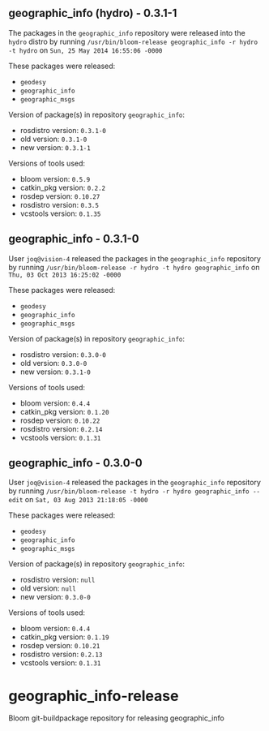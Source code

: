 ## geographic_info (hydro) - 0.3.1-1

The packages in the `geographic_info` repository were released into the `hydro` distro by running `/usr/bin/bloom-release geographic_info -r hydro -t hydro` on `Sun, 25 May 2014 16:55:06 -0000`

These packages were released:
- `geodesy`
- `geographic_info`
- `geographic_msgs`

Version of package(s) in repository `geographic_info`:
- rosdistro version: `0.3.1-0`
- old version: `0.3.1-0`
- new version: `0.3.1-1`

Versions of tools used:
- bloom version: `0.5.9`
- catkin_pkg version: `0.2.2`
- rosdep version: `0.10.27`
- rosdistro version: `0.3.5`
- vcstools version: `0.1.35`


## geographic_info - 0.3.1-0

User `joq@vision-4` released the packages in the `geographic_info` repository by running `/usr/bin/bloom-release -r hydro -t hydro geographic_info` on `Thu, 03 Oct 2013 16:25:02 -0000`

These packages were released:
- `geodesy`
- `geographic_info`
- `geographic_msgs`

Version of package(s) in repository `geographic_info`:
- rosdistro version: `0.3.0-0`
- old version: `0.3.0-0`
- new version: `0.3.1-0`

Versions of tools used:
- bloom version: `0.4.4`
- catkin_pkg version: `0.1.20`
- rosdep version: `0.10.22`
- rosdistro version: `0.2.14`
- vcstools version: `0.1.31`


## geographic_info - 0.3.0-0

User `joq@vision-4` released the packages in the `geographic_info` repository by running `/usr/bin/bloom-release -t hydro -r hydro geographic_info --edit` on `Sat, 03 Aug 2013 21:18:05 -0000`

These packages were released:
- `geodesy`
- `geographic_info`
- `geographic_msgs`

Version of package(s) in repository `geographic_info`:
- rosdistro version: `null`
- old version: `null`
- new version: `0.3.0-0`

Versions of tools used:
- bloom version: `0.4.4`
- catkin_pkg version: `0.1.19`
- rosdep version: `0.10.21`
- rosdistro version: `0.2.13`
- vcstools version: `0.1.31`


geographic_info-release
=======================

Bloom git-buildpackage repository for releasing geographic_info
